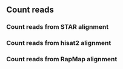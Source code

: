 ## Count reads

### Count reads from STAR alignment

### Count reads from hisat2 alignment

### Count reads from RapMap alignment
